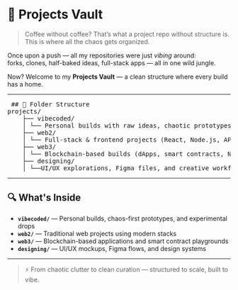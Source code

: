 # 🧠 Projects Vault

> Coffee without coffee? That’s what a project repo without structure is.  
> This is where all the chaos gets organized.

Once upon a push — all my repositories were just *vibing* around:  
forks, clones, half-baked ideas, full-stack apps — all in one wild jungle.

Now? Welcome to my **Projects Vault** — a clean structure where every build has a home.

---

<pre> ## 📂 Folder Structure
projects/
    ├── vibecoded/
    │ └── Personal builds with raw ideas, chaotic prototypes & pure vibes
    ├── web2/
    │ └── Full-stack & frontend projects (React, Node.js, APIs, etc.)
    ├── web3/
    │ └── Blockchain-based builds (dApps, smart contracts, NFTs, etc.)
    ├── designing/
    │ └──UI/UX explorations, Figma files, and creative workflows </pre>

---

## 🔍 What's Inside

- **`vibecoded/`** — Personal builds, chaos-first prototypes, and experimental drops  
- **`web2/`** — Traditional web projects using modern stacks  
- **`web3/`** — Blockchain-based applications and smart contract playgrounds  
- **`designing/`** — UI/UX mockups, Figma flows, and design systems

---

> ⚡ From chaotic clutter to clean curation — structured to scale, built to vibe.
